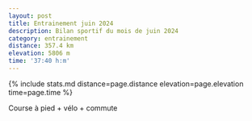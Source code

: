 ```yaml
---
layout: post
title: Entrainement juin 2024
description: Bilan sportif du mois de juin 2024
category: entrainement
distance: 357.4 km
elevation: 5806 m
time: '37:40 h:m'
---
```


{%
  include stats.md
  distance=page.distance
  elevation=page.elevation
  time=page.time
%}

Course à pied + vélo + commute

<!--
vim:spell spelllang=fr
-->
